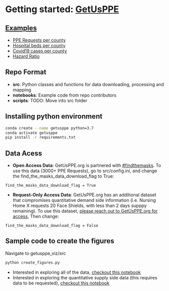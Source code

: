 # Getting started: [GetUsPPE](https://getusppe.org/) 

## [Examples](https://getusppe.org/data)
- [PPE Requests per county](https://getusppe.github.io/PPE_Requests_Per_County/)
- [Hospital beds per county](https://getusppe.github.io/Hospital_bed_per_county/)
- [Covid19 cases per county](https://getusppe.github.io/Covid19_Cases_Per_County/)
- [Hazard Ratio](https://getusppe.github.io/Hazard_Ratio_Possible_PPE_Need_Covid19/)

## Repo Format 
- **src**: Python classes and functions for data downloading, processing and mapping
- **notebooks**: Example code from repo contributors
- **scripts**: TODO: Move into src folder

## Installing python environment
```bash
conda create --name getusppe python=3.7
conda activate getusppe
pip install -r requirements.txt
```

## Data Acess
- **Open Access Data**: GetUsPPE.org is partnered with [#findthemasks](https://findthemasks.com/give.html). To use this data (3000+ PPE Requests), go to src/config.ini, and change the find_the_masks_data_download_flag to True:
```
find_the_masks_data_download_flag = True
```
- **Request-Only Access Data**: GetUsPPE.org has an additional dataset that compromises quantitative demand side information (i.e. Nursing Home X requests 20 Face Shields, with less than 2 days supppy remaining). To use this dataset, [please reach out to GetUsPPE.org for access](https://docs.google.com/forms/d/e/1FAIpQLSeuTWRkBvPHBPor0bk9entuIKa6W0oCuVnz2-VI_hn_i3hmVQ/viewform?usp=sf_link), Then change:
```
find_the_masks_data_download_flag = False
```

## Sample code to create the figures
Navigate to getusppe_viz/src
```python
python create_figures.py
```
- Interested in exploring all of the data, [checkout this notebook](https://github.com/GetUsPPE/getusppe_viz/blob/master/notebooks/mattr/Correlation_PPE_Demand_With_Covid19_Cases_v2.ipynb)
- Interested in exploring the quantitative supply side data (this requires data to be requested), [checkout this notebook](https://github.com/GetUsPPE/getusppe_viz/blob/master/notebooks/mattr/New%20Survey%20Analysis%20-%20MattR%20Edits.ipynb)
